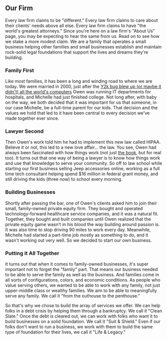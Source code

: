 ## Our Firm

Every law firm claims to be "different." Every law firm claims to care about their clients' needs above all else. Every law firm claims to have "the world's greatest attorneys." Since you're here on a law firm's "About Us" page, you may be expecting to hear the same from us. Read on to see how we stake a more modest claim. We are a family that operates a small business helping other families and small businesses establish and maintain rock-solid legal foundations that support the lives and dreams they're building.

### Family First

Like most families, it has been a long and winding road to where we are today. We were married in 2000, just after the <a href="https://en.wikipedia.org/wiki/Year_2000_problem" target="_blank" title="Y2K Bug">Y2k bug blew up (or maybe it didn't) all the world's computers</a> Owen was running IT departments for hospitals, and Michelle had just finished college. Not long after, with baby on the way, we both decided that it was important for us that someone, in our case Michelle, be a full-time parent for our kids. That decision and the values we hold that led to it have been central to every decision we've made together ever since.

### Lawyer Second

Then Owen's work told him he had to implement this new law called HIPAA. Believe it or not, this led to a new love affair... the law. You see, Owen had always been fascinated with how things work (not just <a href="https://www.goodreads.com/book/show/28114573-the-way-things-work" target="_blank" title="The Way Things Work Now, by David Macauley">the book</a>, but for real too). It turns out that one way of being a lawyer is to know how things work and use that knowledge to serve your community. So off to law school while starting our first business selling Jeep accessories online, working as a full time tech consultant helping spend $16 million in federal grant money, and still driving the kids (three now) to school every morning.

### Building Businesses

Shortly after passing the bar, one of Owen's clients asked him to join their small, family-owned private equity firm. They bought and operated technology-forward healthcare service companies, and it was a natural fit. Together, they bought and built companies until Owen realized that the private equity game wasn't in his blood the way building around passion is. It was also time to stop driving 90 miles to work every day. Meanwhile, Michelle had started a part-time job mostly as something to do, and it wasn't working out very well. So we decided to start our own business.

### Putting it All Together

It turns out that when it comes to family-owned businesses, it's super important not to forget the "family" part. That means our business needed to be able to serve the family as well as the business. And families come in all sorts of configurations, colors, and economic conditions. As people who value serving others, we wanted to be able to work with any family, not just upper-middle class or wealthy families. We aim to be able to meaningfully serve any family. We call it "from the outhouse to the penthouse."

So that's why we chose to build the array of services we offer. We can help folks in a debt crisis by helping them through a bankruptcy. We call it "Clean Slate." Once the debt is cleared out, we can work with folks who want it to build businesses on a solid foundation. We call it "Suit & Shield." Even if our folks don't want to run a business, we work with them to build the same type of foundation for their lives, we call it "Life & Legacy."